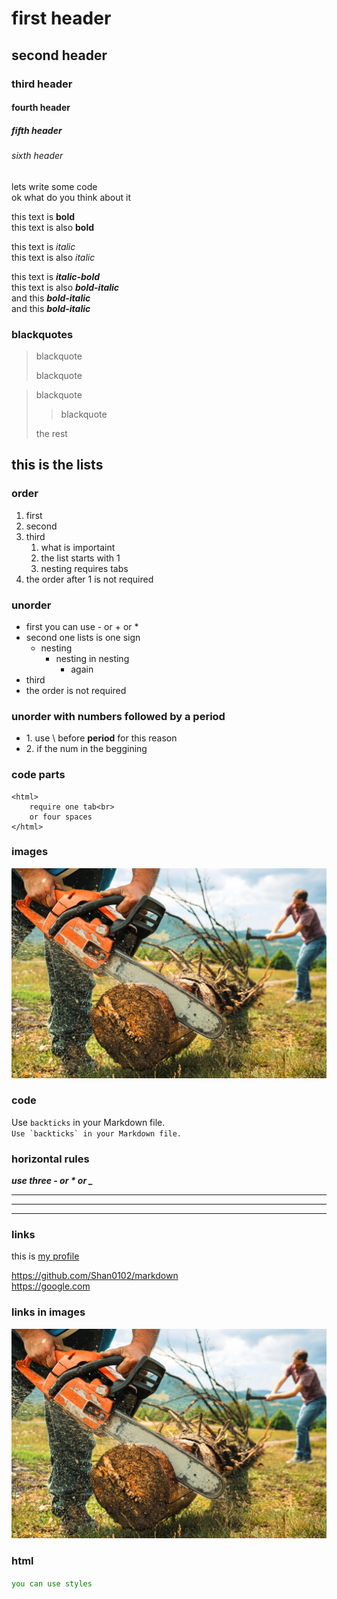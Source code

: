 # first header

## second header

### third header

#### fourth header

##### fifth header

###### sixth header

lets write some code  
ok what do you think about it

this text is **bold**  
this text is also __bold__

this text is *italic*  
this text is also _italic_

this text is ***italic-bold***  
this text is also **_bold-italic_**  
and this ___bold-italic___  
and this __*bold-italic*__

### blackquotes

> blackquote 
> 
> blackquote 

> blackquote 
> 
>> blackquote 
>
> the rest

## this is the lists

### order

1. first  
11. second
5. third
    1. what is importaint
    4. the list starts with 1
    2. nesting requires tabs
2. the order after 1 is not required

### unorder

- first  you can use - or + or *
- second one lists is one sign
    + nesting
        * nesting in nesting
            - again
- third
- the order is not required

### unorder with numbers followed by a period

- 1\. use \ before **period** for this reason
- 2\. if the num in the beggining

### code parts

    <html>
        require one tab<br>
        or four spaces
    </html>

### images

![chainsaw](./GettyImages-1464985386-how-to-use-a-chainsaw-person-using-chainsaw-in-action.webp)

### code

Use `backticks` in your Markdown file.  
``Use `backticks` in your Markdown file.``

### horizontal rules

_**use three - or * or _**_

---

***

___

### links

this is [my profile](https://github.com/Shan0102/markdown)

<https://github.com/Shan0102/markdown>  
<https://google.com>

### links in images

[![chainsaw](./GettyImages-1464985386-how-to-use-a-chainsaw-person-using-chainsaw-in-action.webp)](https://github.com/Shan0102/markdown)

### html

<code style='color: Green'>you can use styles</code>